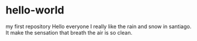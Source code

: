 # hello-world
my first repository
Hello everyone
I really like the rain and snow in santiago.
It make the sensation that breath the air is so clean.
